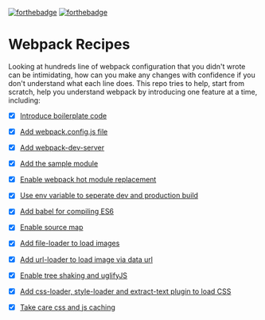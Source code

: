[![forthebadge](https://forthebadge.com/images/badges/built-with-grammas-recipe.svg)](http://forthebadge.com)
[![forthebadge](https://forthebadge.com/images/badges/for-you.svg)](http://forthebadge.com)

# Webpack Recipes

Looking at hundreds line of webpack configuration that you didn't wrote can be intimidating, how can you make any changes with confidence if you don't understand what each line does. This repo tries to help, start from scratch, help you understand webpack by introducing one feature at a time, including:

- [x] [Introduce boilerplate code](https://github.com/j1wu/webpack-recipes/commit/5930f6890cb0e97f1caf00f7d644024ab934bf74)
- [x] [Add webpack.config.js file](https://github.com/j1wu/webpack-recipes/commit/3af215a90ca75d2a32bb40a4cdfc964793b31e27)
- [x] [Add webpack-dev-server](https://github.com/j1wu/webpack-recipes/commit/5f0952b568d221a803c51030ba504916398137e4)
- [x] [Add the sample module](https://github.com/j1wu/webpack-recipes/commit/f0763804dac2d9aa4093a5753d4a80196f5ec1c5)
- [x] [Enable webpack hot module replacement](https://github.com/j1wu/webpack-recipes/commit/624c751cfa137a7f5764ffdea8bc1777f30dcabb)
- [x] [Use env variable to seperate dev and production build](https://github.com/j1wu/webpack-recipes/commit/ac6c0b706b6940cefcdc5bc75897db1ee5476511)
- [x] [Add babel for compiling ES6](https://github.com/j1wu/webpack-recipes/commit/a235f7d1a1ded46537a1076f0dbec54356e7e01e)
- [x] [Enable source map](https://github.com/j1wu/webpack-recipes/commit/2f5ec13ead7db7a5ed7113207c8eee9d9f0c8ee2)
- [x] [Add file-loader to load images](https://github.com/j1wu/webpack-recipes/commit/d4cb133e3da27e21d29473262a3c1b8d1a7c284c)
- [x] [Add url-loader to load image via data url](https://github.com/j1wu/webpack-recipes/commit/93c0f565f9e9df4f0b4ff73b12df8fef2e630680)
- [x] [Enable tree shaking and uglifyJS](https://github.com/j1wu/webpack-recipes/commit/2bac20fbd7fb3f40767ebf693bb4921e50d1ac45)
- [x] [Add css-loader, style-loader and extract-text plugin to load CSS](https://github.com/j1wu/webpack-recipes/commit/a55ed80ff8d4a31d6ed61d68f7062114108f07bb)
- [x] [Take care css and js caching](https://github.com/j1wu/webpack-recipes/commit/a8263b6f8bb7ea132007b867e215b1821d98d581)

